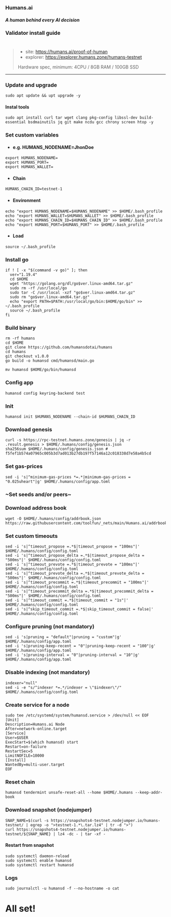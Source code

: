 ### Humans.ai
#### *A human behind every AI decision*
### Validator install guide

#

> - site: https://humans.ai/proof-of-human
> - explorer: https://explorer.humans.zone/humans-testnet
> 
> Hardware spec, minimum: 4CPU / 8GB RAM / 100GB SSD

____

### Update and upgrade
```
sudo apt update && upt upgrade -y
```
#### Instal tools
```
sudo apt install curl tar wget clang pkg-config libssl-dev build-essential bsdmainutils jq git make ncdu gcc chrony screen htop -y
```

### Set custom variables
- #### e.g. HUMANS_NODENAME=JhonDoe

```
export HUMANS_NODENAME=
export HUMANS_PORT=
export HUMANS_WALLET=
```
- #### Chain
```
HUMANS_CHAIN_ID=testnet-1
```
- #### Environment
```
echo "export HUMANS_NODENAME=$HUMANS_NODENAME" >> $HOME/.bash_profile
echo "export HUMANS_WALLET=$HUMANS_WALLET" >> $HOME/.bash_profile
echo "export HUMANS_CHAIN_ID=$HUMANS_CHAIN_ID" >> $HOME/.bash_profile
echo "export HUMANS_PORT=$HUMANS_PORT" >> $HOME/.bash_profile
```
- #### Load
```
source ~/.bash_profile
```

### Install go
```
if ! [ -x "$(command -v go)" ]; then
  ver="1.19.4"
  cd $HOME
  wget "https://golang.org/dl/go$ver.linux-amd64.tar.gz"
  sudo rm -rf /usr/local/go
  sudo tar -C /usr/local -xzf "go$ver.linux-amd64.tar.gz"
  sudo rm "go$ver.linux-amd64.tar.gz"
  echo "export PATH=$PATH:/usr/local/go/bin:$HOME/go/bin" >> ~/.bash_profile
  source ~/.bash_profile
fi
```

### Build binary
```
rm -rf humans
cd $HOME
git clone https://github.com/humansdotai/humans
cd humans
git checkout v1.0.0
go build -o humansd cmd/humansd/main.go
```
```
mv humansd $HOME/go/bin/humansd
```

### Config app
```
humansd config keyring-backend test
```

### Init
```
humansd init $HUMANS_NODENAME --chain-id $HUMANS_CHAIN_ID
```

### Download genesis
```
curl -s https://rpc-testnet.humans.zone/genesis | jq -r .result.genesis > $HOME/.humans/config/genesis.json
sha256sum $HOME/.humans/config/genesis.json # f5fef1b574a07965c005b3d7ad013b27db197f57146a12c018338d7e58a4b5cd
```
### Set gas-prices
```
sed -i 's|^minimum-gas-prices *=.*|minimum-gas-prices = "0.025uheart"|g' $HOME/.humans/config/app.toml
```

### ~Set seeds and/or peers~

### Download address book
```
wget -O $HOME/.humans/config/addrbook.json https://raw.githubusercontent.com/toolfun/_nets/main/Humans.ai/addrbook.json
```

### Set custom timeouts
```
sed -i 's|^timeout_propose =.*$|timeout_propose = "100ms"|' $HOME/.humans/config/config.toml
sed -i 's|^timeout_propose_delta =.*$|timeout_propose_delta = "500ms"|' $HOME/.humans/config/config.toml
sed -i 's|^timeout_prevote =.*$|timeout_prevote = "100ms"|' $HOME/.humans/config/config.toml
sed -i 's|^timeout_prevote_delta =.*$|timeout_prevote_delta = "500ms"|' $HOME/.humans/config/config.toml
sed -i 's|^timeout_precommit =.*$|timeout_precommit = "100ms"|' $HOME/.humans/config/config.toml
sed -i 's|^timeout_precommit_delta =.*$|timeout_precommit_delta = "500ms"|' $HOME/.humans/config/config.toml
sed -i 's|^timeout_commit =.*$|timeout_commit = "1s"|' $HOME/.humans/config/config.toml
sed -i 's|^skip_timeout_commit =.*$|skip_timeout_commit = false|' $HOME/.humans/config/config.toml
```

### Configure pruning (not mandatory)
```
sed -i 's|pruning = "default"|pruning = "custom"|g' $HOME/.humans/config/app.toml
sed -i 's|pruning-keep-recent = "0"|pruning-keep-recent = "100"|g' $HOME/.humans/config/app.toml
sed -i 's|pruning-interval = "0"|pruning-interval = "10"|g' $HOME/.humans/config/app.toml
```

### Disable indexing (not mandatory)
```
indexer="null"
sed -i -e "s/^indexer *=.*/indexer = \"$indexer\"/" $HOME/.humans/config/config.toml
```

### Create service for a node
```
sudo tee /etc/systemd/system/humansd.service > /dev/null << EOF
[Unit]
Description=Humans.ai Node
After=network-online.target
[Service]
User=$USER
ExecStart=$(which humansd) start
Restart=on-failure
RestartSec=5
LimitNOFILE=10000
[Install]
WantedBy=multi-user.target
EOF
```

### Reset chain
```
humansd tendermint unsafe-reset-all --home $HOME/.humans --keep-addr-book
```

### Download snapshot (nodejumper)
```
SNAP_NAME=$(curl -s https://snapshots4-testnet.nodejumper.io/humans-testnet/ | egrep -o ">testnet-1.*\.tar.lz4" | tr -d ">")
curl https://snapshots4-testnet.nodejumper.io/humans-testnet/${SNAP_NAME} | lz4 -dc - | tar -xf -
```

#### Restart from snapshot
```
sudo systemctl daemon-reload
sudo systemctl enable humansd
sudo systemctl restart humansd
```

### Logs
```
sudo journalctl -u humansd -f --no-hostname -o cat
```

# All set!


